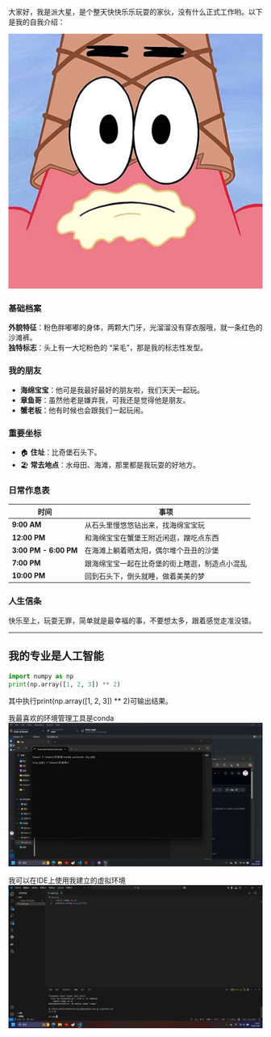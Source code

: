 大家好，我是派大星，是个整天快快乐乐玩耍的家伙，没有什么正式工作哟。以下是我的自我介绍：​

![派大星](https://github.com/hameo3/Code-of-hameo/blob/main/images/Patrick%20Star.jpeg)  

### 基础档案​  
**外貌特征**：粉色胖嘟嘟的身体，两颗大门牙，光溜溜没有穿衣服哦，就一条红色的沙滩裤。​  
**独特标志**：头上有一大坨粉色的 “呆毛”，那是我的标志性发型。​  

### 我的朋友​  
- **海绵宝宝**：他可是我最好最好的朋友啦，我们天天一起玩。​  
- **章鱼哥**：虽然他老是嫌弃我，可我还是觉得他是朋友。​  
- **蟹老板**：他有时候也会跟我们一起玩闹。​  

### 重要坐标​  
- 🏠 **住址**：比奇堡石头下。​  
- 🏖️ **常去地点**：水母田、海滩，那里都是我玩耍的好地方。​  

### 日常作息表​  

| 时间           | 事项                                   |  
|----------------|--------------------------------------|  
| **9:00 AM**   | 从石头里慢悠悠钻出来，找海绵宝宝玩​       |  
| **12:00 PM**  | 和海绵宝宝在蟹堡王附近闲逛，蹭吃点东西​   |  
| **3:00 PM - 6:00 PM** | 在海滩上躺着晒太阳，偶尔堆个丑丑的沙堡​ |  
| **7:00 PM**   | 跟海绵宝宝一起在比奇堡的街上瞎逛，制造点小混乱​ |  
| **10:00 PM**  | 回到石头下，倒头就睡，做着美美的梦​       |  

### 人生信条  
快乐至上，玩耍无罪，简单就是最幸福的事，不要想太多，跟着感觉走准没错。

---

## 我的专业是人工智能

```python
import numpy as np
print(np.array([1, 2, 3]) ** 2)
```

其中执行print(np.array([1, 2, 3]) ** 2)可输出结果。

我最喜欢的环境管理工具是conda
![环境管理](https://github.com/hameo3/Code-of-hameo/blob/main/images/conda.png)


我可以在IDE上使用我建立的虚拟环境
![任务一截图](https://github.com/hameo3/Code-of-hameo/blob/main/images/work1.png)
